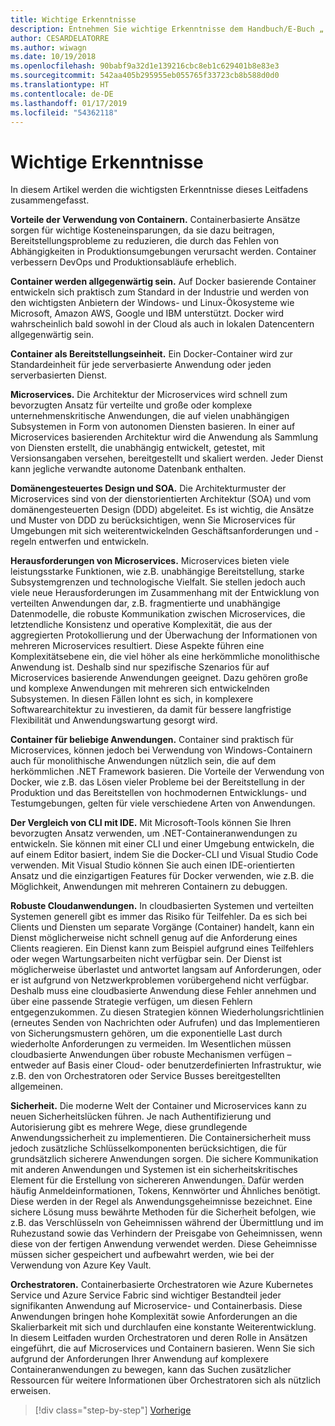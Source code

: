 ```yaml
---
title: Wichtige Erkenntnisse
description: Entnehmen Sie wichtige Erkenntnisse dem Handbuch/E-Buch „.NET Microservices Architecture for Containerized .NET Applications“ (.NET Microservices-Architektur für .NET-Containeranwendungen), um einen schnellen Einblick in die allgemeinen Fragen bei der Verwendung einer Microservices-Architektur zu bekommen wie Vor- und Nachteile, DDD-Muster für Entwurf und Entwicklung sowie Stabilität, Sicherheit und die Verwendung von Orchestratoren.
author: CESARDELATORRE
ms.author: wiwagn
ms.date: 10/19/2018
ms.openlocfilehash: 90babf9a32d1e139216cbc8eb1c629401b8e83e3
ms.sourcegitcommit: 542aa405b295955eb055765f33723cb8b588d0d0
ms.translationtype: HT
ms.contentlocale: de-DE
ms.lasthandoff: 01/17/2019
ms.locfileid: "54362118"
---
```

# <a name="key-takeaways"></a>Wichtige Erkenntnisse

In diesem Artikel werden die wichtigsten Erkenntnisse dieses Leitfadens zusammengefasst.

**Vorteile der Verwendung von Containern.** Containerbasierte Ansätze sorgen für wichtige Kosteneinsparungen, da sie dazu beitragen, Bereitstellungsprobleme zu reduzieren, die durch das Fehlen von Abhängigkeiten in Produktionsumgebungen verursacht werden. Container verbessern DevOps und Produktionsabläufe erheblich.

**Container werden allgegenwärtig sein.** Auf Docker basierende Container entwickeln sich praktisch zum Standard in der Industrie und werden von den wichtigsten Anbietern der Windows- und Linux-Ökosysteme wie Microsoft, Amazon AWS, Google und IBM unterstützt. Docker wird wahrscheinlich bald sowohl in der Cloud als auch in lokalen Datencentern allgegenwärtig sein.

**Container als Bereitstellungseinheit.** Ein Docker-Container wird zur Standardeinheit für jede serverbasierte Anwendung oder jeden serverbasierten Dienst.

**Microservices.** Die Architektur der Microservices wird schnell zum bevorzugten Ansatz für verteilte und große oder komplexe unternehmenskritische Anwendungen, die auf vielen unabhängigen Subsystemen in Form von autonomen Diensten basieren. In einer auf Microservices basierenden Architektur wird die Anwendung als Sammlung von Diensten erstellt, die unabhängig entwickelt, getestet, mit Versionsangaben versehen, bereitgestellt und skaliert werden. Jeder Dienst kann jegliche verwandte autonome Datenbank enthalten.

**Domänengesteuertes Design und SOA.** Die Architekturmuster der Microservices sind von der dienstorientierten Architektur (SOA) und vom domänengesteuerten Design (DDD) abgeleitet. Es ist wichtig, die Ansätze und Muster von DDD zu berücksichtigen, wenn Sie Microservices für Umgebungen mit sich weiterentwickelnden Geschäftsanforderungen und -regeln entwerfen und entwickeln.

**Herausforderungen von Microservices.** Microservices bieten viele leistungsstarke Funktionen, wie z.B. unabhängige Bereitstellung, starke Subsystemgrenzen und technologische Vielfalt. Sie stellen jedoch auch viele neue Herausforderungen im Zusammenhang mit der Entwicklung von verteilten Anwendungen dar, z.B. fragmentierte und unabhängige Datenmodelle, die robuste Kommunikation zwischen Microservices, die letztendliche Konsistenz und operative Komplexität, die aus der aggregierten Protokollierung und der Überwachung der Informationen von mehreren Microservices resultiert. Diese Aspekte führen eine Komplexitätsebene ein, die viel höher als eine herkömmliche monolithische Anwendung ist. Deshalb sind nur spezifische Szenarios für auf Microservices basierende Anwendungen geeignet. Dazu gehören große und komplexe Anwendungen mit mehreren sich entwickelnden Subsystemen. In diesen Fällen lohnt es sich, in komplexere Softwarearchitektur zu investieren, da damit für bessere langfristige Flexibilität und Anwendungswartung gesorgt wird.

**Container für beliebige Anwendungen.** Container sind praktisch für Microservices, können jedoch bei Verwendung von Windows-Containern auch für monolithische Anwendungen nützlich sein, die auf dem herkömmlichen .NET Framework basieren. Die Vorteile der Verwendung von Docker, wie z.B. das Lösen vieler Probleme bei der Bereitstellung in der Produktion und das Bereitstellen von hochmodernen Entwicklungs- und Testumgebungen, gelten für viele verschiedene Arten von Anwendungen.

**Der Vergleich von CLI mit IDE.** Mit Microsoft-Tools können Sie Ihren bevorzugten Ansatz verwenden, um .NET-Containeranwendungen zu entwickeln. Sie können mit einer CLI und einer Umgebung entwickeln, die auf einem Editor basiert, indem Sie die Docker-CLI und Visual Studio Code verwenden. Mit Visual Studio können Sie auch einen IDE-orientierten Ansatz und die einzigartigen Features für Docker verwenden, wie z.B. die Möglichkeit, Anwendungen mit mehreren Containern zu debuggen.

**Robuste Cloudanwendungen.** In cloudbasierten Systemen und verteilten Systemen generell gibt es immer das Risiko für Teilfehler. Da es sich bei Clients und Diensten um separate Vorgänge (Container) handelt, kann ein Dienst möglicherweise nicht schnell genug auf die Anforderung eines Clients reagieren. Ein Dienst kann zum Beispiel aufgrund eines Teilfehlers oder wegen Wartungsarbeiten nicht verfügbar sein. Der Dienst ist möglicherweise überlastet und antwortet langsam auf Anforderungen, oder er ist aufgrund von Netzwerkproblemen vorübergehend nicht verfügbar. Deshalb muss eine cloudbasierte Anwendung diese Fehler annehmen und über eine passende Strategie verfügen, um diesen Fehlern entgegenzukommen. Zu diesen Strategien können Wiederholungsrichtlinien (erneutes Senden von Nachrichten oder Aufrufen) und das Implementieren von Sicherungsmustern gehören, um die exponentielle Last durch wiederholte Anforderungen zu vermeiden. Im Wesentlichen müssen cloudbasierte Anwendungen über robuste Mechanismen verfügen – entweder auf Basis einer Cloud- oder benutzerdefinierten Infrastruktur, wie z.B. den von Orchestratoren oder Service Busses bereitgestellten allgemeinen.

**Sicherheit.** Die moderne Welt der Container und Microservices kann zu neuen Sicherheitslücken führen. Je nach Authentifizierung und Autorisierung gibt es mehrere Wege, diese grundlegende Anwendungssicherheit zu implementieren. Die Containersicherheit muss jedoch zusätzliche Schlüsselkomponenten berücksichtigen, die für grundsätzlich sicherere Anwendungen sorgen. Die sichere Kommunikation mit anderen Anwendungen und Systemen ist ein sicherheitskritisches Element für die Erstellung von sichereren Anwendungen. Dafür werden häufig Anmeldeinformationen, Tokens, Kennwörter und Ähnliches benötigt. Diese werden in der Regel als Anwendungsgeheimnisse bezeichnet. Eine sichere Lösung muss bewährte Methoden für die Sicherheit befolgen, wie z.B. das Verschlüsseln von Geheimnissen während der Übermittlung und im Ruhezustand sowie das Verhindern der Preisgabe von Geheimnissen, wenn diese von der fertigen Anwendung verwendet werden. Diese Geheimnisse müssen sicher gespeichert und aufbewahrt werden, wie bei der Verwendung von Azure Key Vault.

**Orchestratoren.** Containerbasierte Orchestratoren wie Azure Kubernetes Service und Azure Service Fabric sind wichtiger Bestandteil jeder signifikanten Anwendung auf Microservice- und Containerbasis. Diese Anwendungen bringen hohe Komplexität sowie Anforderungen an die Skalierbarkeit mit sich und durchlaufen eine konstante Weiterentwicklung. In diesem Leitfaden wurden Orchestratoren und deren Rolle in Ansätzen eingeführt, die auf Microservices und Containern basieren. Wenn Sie sich aufgrund der Anforderungen Ihrer Anwendung auf komplexere Containeranwendungen zu bewegen, kann das Suchen zusätzlicher Ressourcen für weitere Informationen über Orchestratoren sich als nützlich erweisen.

>[!div class="step-by-step"]
>[Vorherige](secure-net-microservices-web-applications/azure-key-vault-protects-secrets.md)